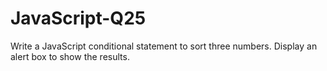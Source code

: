 # JavaScript-Q25
Write a JavaScript conditional statement to sort three numbers. Display an alert box to show the results.
